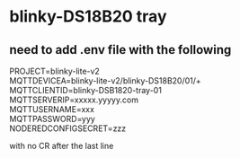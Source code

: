 # blinky-DS18B20 tray
## need to add .env file with the following
PROJECT=blinky-lite-v2   
MQTTDEVICEA=blinky-lite-v2/blinky-DS18B20/01/+  
MQTTCLIENTID=blinky-DSB1820-tray-01  
MQTTSERVERIP=xxxxx.yyyyy.com  
MQTTUSERNAME=xxx  
MQTTPASSWORD=yyy  
NODEREDCONFIGSECRET=zzz  

with no CR after the last line

